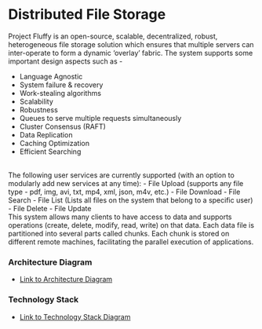 # Distributed File Storage

Project Fluffy is an open-source, scalable, decentralized, robust, heterogeneous file storage solution which ensures that multiple servers can inter-operate to form a dynamic ‘overlay’ fabric.
The system supports some important design aspects such as -
- Language Agnostic
- System failure & recovery
- Work-stealing algorithms
- Scalability
- Robustness
- Queues to serve multiple requests simultaneously
- Cluster Consensus (RAFT)
- Data Replication
- Caching Optimization
- Efficient Searching
<br>
The following user services are currently supported (with an option to modularly add new services at any time):
- File Upload (supports any file type - pdf, img, avi, txt, mp4, xml, json, m4v, etc.)
- File Download
- File Search
- File List (Lists all files on the system that belong to a specific user)
- File Delete
- File Update
<br>
This system allows many clients to have access to data and supports operations (create, delete, modify, read, write) on that data. Each data file is partitioned into several parts called chunks. Each chunk is stored on different remote machines, facilitating the parallel execution of applications.

### Architecture Diagram

* [Link to Architecture Diagram](images/ArchitectureDiagram.png?raw=true "ArchDiag")

### Technology Stack

* [Link to Technology Stack Diagram](images/TechStack.png?raw=true "TechStack")
